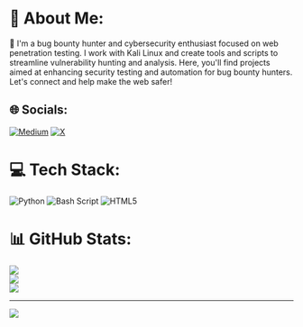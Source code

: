 # 💫 About Me:
👋 I'm a bug bounty hunter and cybersecurity enthusiast focused on web penetration testing. I work with Kali Linux and create tools and scripts to streamline vulnerability hunting and analysis. Here, you'll find projects aimed at enhancing security testing and automation for bug bounty hunters. Let's connect and help make the web safer!<br>


## 🌐 Socials:
[![Medium](https://img.shields.io/badge/Medium-12100E?logo=medium&logoColor=white)](https://medium.com/@dineshpathro9) [![X](https://img.shields.io/badge/X-black.svg?logo=X&logoColor=white)](https://x.com/DineshPathro) 

# 💻 Tech Stack:
![Python](https://img.shields.io/badge/python-3670A0?style=for-the-badge&logo=python&logoColor=ffdd54) ![Bash Script](https://img.shields.io/badge/bash_script-%23121011.svg?style=for-the-badge&logo=gnu-bash&logoColor=white) ![HTML5](https://img.shields.io/badge/html5-%23E34F26.svg?style=for-the-badge&logo=html5&logoColor=white)
# 📊 GitHub Stats:
![](https://github-readme-stats.vercel.app/api?username=dineshpathro90&theme=radical&hide_border=true&include_all_commits=false&count_private=false)<br/>
![](https://github-readme-streak-stats.herokuapp.com/?user=dineshpathro90&theme=radical&hide_border=true)<br/>
![](https://github-readme-stats.vercel.app/api/top-langs/?username=dineshpathro90&theme=radical&hide_border=true&include_all_commits=false&count_private=false&layout=compact)

---
[![](https://visitcount.itsvg.in/api?id=dineshpathro90&label=Profile%20Views&pretty=false)](https://visitcount.itsvg.in)

<!-- Proudly created with GPRM ( https://gprm.itsvg.in ) -->
